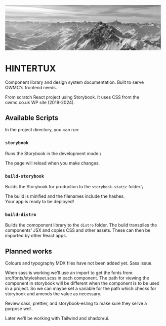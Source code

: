 ![Hintertux mountains](./static/images/hintertux-light.webp)

# HINTERTUX

Component library and design system documentation. Built to serve OWMC's frontend needs.

From scratch React project using Storybook. It uses CSS from the owmc.co.uk WP site (2018-2024).


## Available Scripts

In the project directory, you can run:

### `storybook`

Runs the Storybook in the development mode.\

The page will reload when you make changes.

### `build-storybook`

Builds the Storybook for production to the `storybook-static` folder.\

The build is minified and the filenames include the hashes.\
Your app is ready to be deployed!

### `build-distro`

Builds the comoponent library to the `distro` folder. The build transpiles the components' JSX and copies CSS and other assets. These can then be imported by other React apps.

## Planned works

Colours and typography MDX files have not been added yet. Sass issue.

When sass is working we'll use an import to get the fonts from src/fonts/stylesheet.scss in each component. The path for viewing the component in storybook will be different when the component is to be used in a project. So we can maybe set a variable for the path which checks for storybook and amends the value as necessary.

Review sass, prettier, and storybook-esling to make sure they serve a purpose well.

Later we'll be working with Tailwind and shadcn/ui.